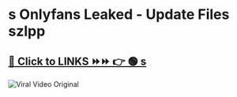 
 # s Onlyfans Leaked - Update Files szlpp

## <h2><a href="https://clipsfans.com/s&ref=git">🔗 Click to LINKS ⏩⏩ 👉 🟢 s </a></h2>

<a href="https://clipsfans.com/s&ref=git" rel="nofollow" data-target="animated-image.originalLink"><img src="https://i.ibb.co.com/xMMVF88/686577567.gif" alt="Viral Video Original" style="max-width: 100%; display: inline-block;" data-target="animated-image.originalImage"></a>

